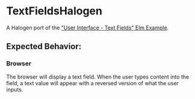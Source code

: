 # TextFieldsHalogen

A Halogen port of the ["User Interface - Text Fields" Elm Example](https://elm-lang.org/examples).

## Expected Behavior:

### Browser

The browser will display a text field. When the user types content into the field, a text value will appear with a reversed version of what the user inputs.
